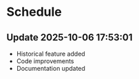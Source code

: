 # Schedule

## Update 2025-10-06 17:53:01
- Historical feature added
- Code improvements
- Documentation updated